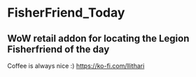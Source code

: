 # FisherFriend_Today
## WoW retail addon for locating the Legion Fisherfriend of the day
Coffee is always nice :)
https://ko-fi.com/llithari
